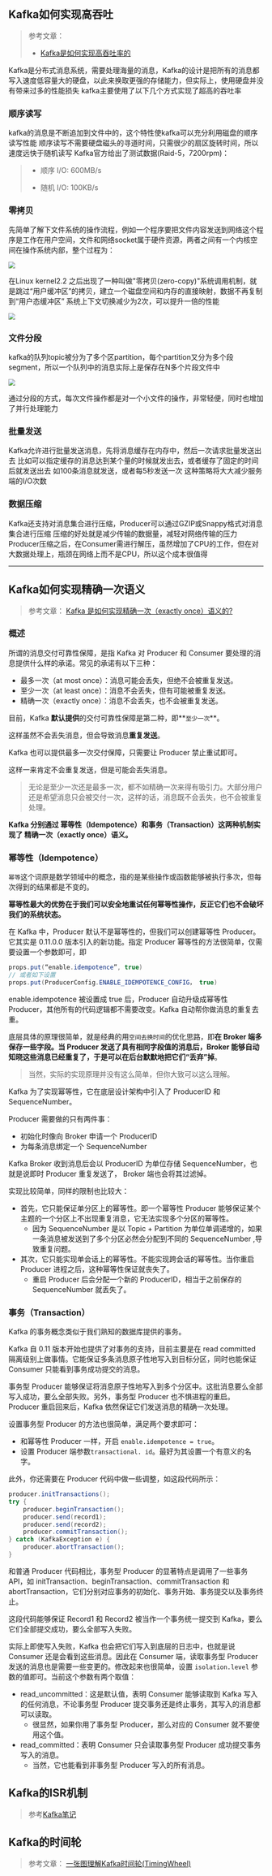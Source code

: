 ## Kafka如何实现高吞吐

> 参考文章：
>
> -  [Kafka是如何实现高吞吐率的](https://cloud.tencent.com/developer/article/1083674) 

Kafka是分布式消息系统，需要处理海量的消息，Kafka的设计是把所有的消息都写入速度低容量大的硬盘，以此来换取更强的存储能力，但实际上，使用硬盘并没有带来过多的性能损失 kafka主要使用了以下几个方式实现了超高的吞吐率 

###  **顺序读写** 

 kafka的消息是不断追加到文件中的，这个特性使kafka可以充分利用磁盘的顺序读写性能 顺序读写不需要硬盘磁头的寻道时间，只需很少的扇区旋转时间，所以速度远快于随机读写 Kafka官方给出了测试数据(Raid-5，7200rpm)： 

> - 顺序 I/O: 600MB/s 
>
> - 随机 I/O: 100KB/s 

###  **零拷贝** 

先简单了解下文件系统的操作流程，例如一个程序要把文件内容发送到网络这个程序是工作在用户空间，文件和网络socket属于硬件资源，两者之间有一个内核空间在操作系统内部，整个过程为： 

<img src="核心知识点.assets/文件拷贝.png" style="zoom:80%;" />

在Linux kernel2.2 之后出现了一种叫做"零拷贝(zero-copy)"系统调用机制，就是跳过“用户缓冲区”的拷贝，建立一个磁盘空间和内存的直接映射，数据不再复制到“用户态缓冲区” 系统上下文切换减少为2次，可以提升一倍的性能 

<img src="核心知识点.assets/零拷贝.png" style="zoom:80%;" />

### 文件分段

 kafka的队列topic被分为了多个区partition，每个partition又分为多个段segment，所以一个队列中的消息实际上是保存在N多个片段文件中 

<img src="核心知识点.assets/文件分段.png" style="zoom:80%;" />

通过分段的方式，每次文件操作都是对一个小文件的操作，非常轻便，同时也增加了并行处理能力

### 批量发送

Kafka允许进行批量发送消息，先将消息缓存在内存中，然后一次请求批量发送出去 比如可以指定缓存的消息达到某个量的时候就发出去，或者缓存了固定的时间后就发送出去 如100条消息就发送，或者每5秒发送一次 这种策略将大大减少服务端的I/O次数 

###  **数据压缩**

 Kafka还支持对消息集合进行压缩，Producer可以通过GZIP或Snappy格式对消息集合进行压缩 压缩的好处就是减少传输的数据量，减轻对网络传输的压力 Producer压缩之后，在Consumer需进行解压，虽然增加了CPU的工作，但在对大数据处理上，瓶颈在网络上而不是CPU，所以这个成本很值得 

----

## Kafka如何实现精确一次语义

> 参考文章： [Kafka 是如何实现精确一次（exactly once）语义的?](https://www.lixueduan.com/post/kafka/10-exactly-once-impl/) 

### 概述

所谓的消息交付可靠性保障，是指 Kafka 对 Producer 和 Consumer 要处理的消息提供什么样的承诺。常见的承诺有以下三种：

- 最多一次（at most once）：消息可能会丢失，但绝不会被重复发送。
- 至少一次（at least once）：消息不会丢失，但有可能被重复发送。
- 精确一次（exactly once）：消息不会丢失，也不会被重复发送。

目前，Kafka **默认提供**的交付可靠性保障是第二种，即**`至少一次`**。

这样虽然不会丢失消息，但会导致消息**重复发送**。

Kafka 也可以提供最多一次交付保障，只需要让 Producer 禁止重试即可。

这样一来肯定不会重复发送，但是可能会丢失消息。

> 无论是至少一次还是最多一次，都不如精确一次来得有吸引力。大部分用户还是希望消息只会被交付一次，这样的话，消息既不会丢失，也不会被重复处理。 

**Kafka 分别通过 幂等性（Idempotence）和事务（Transaction）这两种机制实现了 精确一次（exactly once）语义。** 

### 幂等性（Idempotence）

`幂等`这个词原是数学领域中的概念，指的是某些操作或函数能够被执行多次，但每次得到的结果都是不变的。

**幂等性最大的优势在于我们可以安全地重试任何幂等性操作，反正它们也不会破坏我们的系统状态。**

在 Kafka 中，Producer 默认不是幂等性的，但我们可以创建幂等性 Producer。它其实是 0.11.0.0 版本引入的新功能。指定 Producer 幂等性的方法很简单，仅需要设置一个参数即可，即 

```java
props.put(“enable.idempotence”, true)
// 或者如下设置
props.put(ProducerConfig.ENABLE_IDEMPOTENCE_CONFIG， true)
```

enable.idempotence 被设置成 true 后，Producer 自动升级成幂等性 Producer，其他所有的代码逻辑都不需要改变。Kafka 自动帮你做消息的重复去重。

底层具体的原理很简单，就是经典的用`空间去换时间`的优化思路，即**在 Broker 端多保存一些字段。当 Producer 发送了具有相同字段值的消息后，Broker 能够自动知晓这些消息已经重复了，于是可以在后台默默地把它们“丢弃”掉**。

>  当然，实际的实现原理并没有这么简单，但你大致可以这么理解。 

Kafka 为了实现幂等性，它在底层设计架构中引入了 ProducerID 和 SequenceNumber。

Producer 需要做的只有两件事：

- 初始化时像向 Broker 申请一个 ProducerID
- 为每条消息绑定一个 SequenceNumber

Kafka Broker 收到消息后会以 ProducerID 为单位存储 SequenceNumber，也就是说即时 Producer 重复发送了， Broker 端也会将其过滤掉。

实现比较简单，同样的限制也比较大：

- 首先，它只能保证单分区上的幂等性。即一个幂等性 Producer 能够保证某个主题的一个分区上不出现重复消息，它无法实现多个分区的幂等性。
  - 因为 SequenceNumber 是以 Topic + Partition 为单位单调递增的，如果一条消息被发送到了多个分区必然会分配到不同的 SequenceNumber ,导致重复问题。
- 其次，它只能实现单会话上的幂等性。不能实现跨会话的幂等性。当你重启 Producer 进程之后，这种幂等性保证就丧失了。
  - 重启 Producer 后会分配一个新的 ProducerID，相当于之前保存的 SequenceNumber 就丢失了。

### 事务（Transaction）

Kafka 的事务概念类似于我们熟知的数据库提供的事务。

Kafka 自 0.11 版本开始也提供了对事务的支持，目前主要是在 read committed 隔离级别上做事情。它能保证多条消息原子性地写入到目标分区，同时也能保证 Consumer 只能看到事务成功提交的消息。

事务型 Producer 能够保证将消息原子性地写入到多个分区中。这批消息要么全部写入成功，要么全部失败。另外，事务型 Producer 也不惧进程的重启。Producer 重启回来后，Kafka 依然保证它们发送消息的精确一次处理。

设置事务型 Producer 的方法也很简单，满足两个要求即可：

- 和幂等性 Producer 一样，开启 `enable.idempotence = true`。
- 设置 Producer 端参数`transactional. id`。最好为其设置一个有意义的名字。

此外，你还需要在 Producer 代码中做一些调整，如这段代码所示：

```java
producer.initTransactions();
try {
    producer.beginTransaction();
    producer.send(record1);
    producer.send(record2);
    producer.commitTransaction();
} catch (KafkaException e) {
    producer.abortTransaction();
}
```

和普通 Producer 代码相比，事务型 Producer 的显著特点是调用了一些事务 API，如 initTransaction、beginTransaction、commitTransaction 和 abortTransaction，它们分别对应事务的初始化、事务开始、事务提交以及事务终止。

这段代码能够保证 Record1 和 Record2 被当作一个事务统一提交到 Kafka，要么它们全部提交成功，要么全部写入失败。

实际上即使写入失败，Kafka 也会把它们写入到底层的日志中，也就是说 Consumer 还是会看到这些消息。因此在 Consumer 端，读取事务型 Producer 发送的消息也是需要一些变更的。修改起来也很简单，设置 `isolation.level` 参数的值即可。当前这个参数有两个取值：

- read_uncommitted：这是默认值，表明 Consumer 能够读取到 Kafka 写入的任何消息，不论事务型 Producer 提交事务还是终止事务，其写入的消息都可以读取。
  - 很显然，如果你用了事务型 Producer，那么对应的 Consumer 就不要使用这个值。
- read_committed：表明 Consumer 只会读取事务型 Producer 成功提交事务写入的消息。
  - 当然，它也能看到非事务型 Producer 写入的所有消息。

## Kafka的ISR机制

> 参考[Kafka笔记](笔记.md)

## Kafka的时间轮

> 参考文章： [一张图理解Kafka时间轮(TimingWheel)](https://juejin.cn/post/6844904110399946766) 